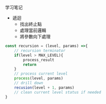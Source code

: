 学习笔记

- 遞迴
  - 找出終止點
  - 處理當前邏輯
  - 將參數向下處理
```js
const recursion = (level, params) =>{
    // recursion terminator
    if(level > MAX_LEVEL){
        process_result
        return
    }
    // process current level
    process(level, params)
    // drill down
    recusion(level + 1, params)
    // clean current level status if needed
}
```
